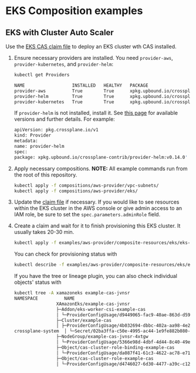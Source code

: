 # EKS Composition examples

## EKS with Cluster Auto Scaler


Use the [EKS CAS claim file](./eks-cas-claim.yaml) to deploy an EKS cluster wth CAS installed. 

1. Ensure necessary providers are installed. You need `provider-aws`, `provider-kubernetes`, and `provider-helm`:
    ```bash
    kubectl get Providers

    NAME                  INSTALLED   HEALTHY   PACKAGE                                                         AGE
    provider-aws          True        True      xpkg.upbound.io/crossplane-contrib/provider-aws:v0.39.0         88d
    provider-helm         True        True      xpkg.upbound.io/crossplane-contrib/provider-helm:v0.14.0        5d21h
    provider-kubernetes   True        True      xpkg.upbound.io/crossplane-contrib/provider-kubernetes:v0.7.0   5d21h
    ```
    If `provider-helm` is not installed, install it. See [this page](https://marketplace.upbound.io/providers/crossplane-contrib/provider-helm) for available versions and further details. For example: 
    ```bash
    apiVersion: pkg.crossplane.io/v1
    kind: Provider
    metadata:
    name: provider-helm
    spec:
    package: xpkg.upbound.io/crossplane-contrib/provider-helm:v0.14.0' | kubectl apply -f -
    ```

2. Apply necessary compositions. 
    __NOTE:__ All example commands run from the root of this repository. 
    ```bash
    kubectl apply -f compositions/aws-provider/vpc-subnets/
    kubectl apply -f compositions/aws-provider/eks/
    ```

3. Update the [claim file](./eks-cas-claim.yaml) if necessary. If you would like to see resources within the EKS cluster in the AWS console or give admin access to an IAM role, be sure to set the `spec.parameters.adminRole` field.

4. Create a claim and wait for it to finish provisioning this EKS cluster. It usually takes 20-30 min. 
    ```bash
    kubectl apply -f examples/aws-provider/composite-resources/eks/eks-cas-claim.yaml
    ```
    
    You can check for provisioning status with
    ```bash
    kubectl describe -f examples/aws-provider/composite-resources/eks/eks-cas-claim.yaml
    ```

    If you have the tree or lineage plugin, you can also check individual objects' status with
    ```bash
    kubectl tree -A xamazoneks example-cas-jvnsr
    NAMESPACE          NAME                                                              READY  REASON       AGE
                    XAmazonEks/example-cas-jvnsr                                       False  Creating     30m
                    ├─Addon/eks-worker-csi-example-cas                                 False  Unavailable  10m
                    │ └─ProviderConfigUsage/d9449065-fac9-40ae-863d-d5914f895df9      -                   10m
                    ├─Cluster/example-cas                                              True   Available    30m
                    │ ├─ProviderConfigUsage/4b032694-dbbc-402a-aa98-4e2c8a7fc9fb      -                   20m
    crossplane-system  │ └─Secret/02ba3ffa-c50e-4995-ac44-1e9fe882b080-eks-cluster-conn  -                   20m
                    ├─NodeGroup/example-cas-jvnsr-4xtgw                                True   Available    30m
                    │ └─ProviderConfigUsage/5366e98d-4dbf-4d44-8c40-49e05349511c      -                   20m
                    ├─Object/cas-cluster-role-binding-example-cas                      True   Available    30m
                    │ └─ProviderConfigUsage/da087f41-61c3-4622-ac78-e717bea6e2d5      -                   30m
                    ├─Object/cas-cluster-role-example-cas                              True   Available    30m
                    │ └─ProviderConfigUsage/d4746027-6d30-4477-a39c-c12427aa399e      -                   30m

    ```

